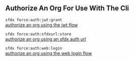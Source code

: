 ## Authorize An Org For Use With The Cli



``` sfdx force:auth:jwt:grant ```   
 [authorize an org using the jwt flow](./authorizeanorgusingthejwtflow.md)

``` sfdx force:auth:sfdxurl:store ```   
 [authorize an org using an sfdx auth url](./authorizeanorgusingansfdxauthurl.md)

``` sfdx force:auth:web:login ```   
 [authorize an org using the web login flow](./authorizeanorgusingthewebloginflow.md)


